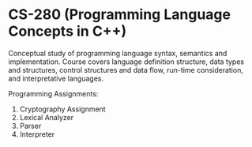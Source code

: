 # CS-280 (Programming Language Concepts in C++)

Conceptual study of programming language syntax, semantics and implementation. Course covers language definition structure, data types and structures, control structures and data flow, run-time consideration, and interpretative languages.

Programming Assignments:
1. Cryptography Assignment
2. Lexical Analyzer
3. Parser
4. Interpreter
